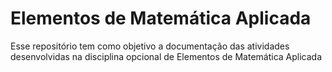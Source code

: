 # Elementos de Matemática Aplicada
Esse repositório tem como objetivo a documentação das atividades desenvolvidas na disciplina opcional de Elementos de Matemática Aplicada
